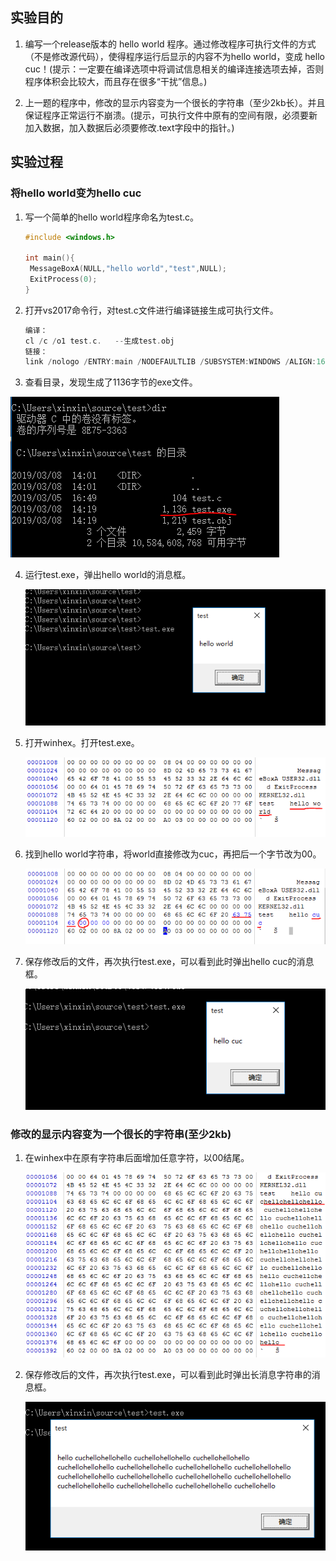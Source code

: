 ## 实验目的

1. 编写一个release版本的 hello world 程序。通过修改程序可执行文件的方式（不是修改源代码），使得程序运行后显示的内容不为hello world，变成 hello cuc！(提示：一定要在编译选项中将调试信息相关的编译连接选项去掉，否则程序体积会比较大，而且存在很多“干扰”信息。)



2. 上一题的程序中，修改的显示内容变为一个很长的字符串（至少2kb长）。并且保证程序正常运行不崩溃。(提示，可执行文件中原有的空间有限，必须要新加入数据，加入数据后必须要修改.text字段中的指针。)



## 实验过程

### 将hello world变为hello cuc

1. 写一个简单的hello world程序命名为test.c。

   ```c
   #include <windows.h>
   
   int main(){
   	MessageBoxA(NULL,"hello world","test",NULL);
   	ExitProcess(0);
   }
   ```

2. 打开vs2017命令行，对test.c文件进行编译链接生成可执行文件。

   ```c
   编译：
   cl /c /o1 test.c.   --生成test.obj
   链接：
   link /nologo /ENTRY:main /NODEFAULTLIB /SUBSYSTEM:WINDOWS /ALIGN:16 user32.lib kernel32.lib test.obj   --生成test.exe
   ```

3. 查看目录，发现生成了1136字节的exe文件。

![dir](images/dir.PNG)

4. 运行test.exe，弹出hello world的消息框。

   ![helloworld](images/helloworld.PNG)

5. 打开winhex。打开test.exe。

   ![winhex1](images/winhex1.PNG)

6. 找到hello world字符串，将world直接修改为cuc，再把后一个字节改为00。

   ![winhex2](images/winhex2.PNG)

7. 保存修改后的文件，再次执行test.exe，可以看到此时弹出hello cuc的消息框。

   ![hellocuc](images/hellocuc.PNG)



### 修改的显示内容变为一个很长的字符串(至少2kb)

1. 在winhex中在原有字符串后面增加任意字符，以00结尾。

   ![winhex3](images/winhex3.PNG)

2. 保存修改后的文件，再次执行test.exe，可以看到此时弹出长消息字符串的消息框。

   ![long](images/long.PNG)